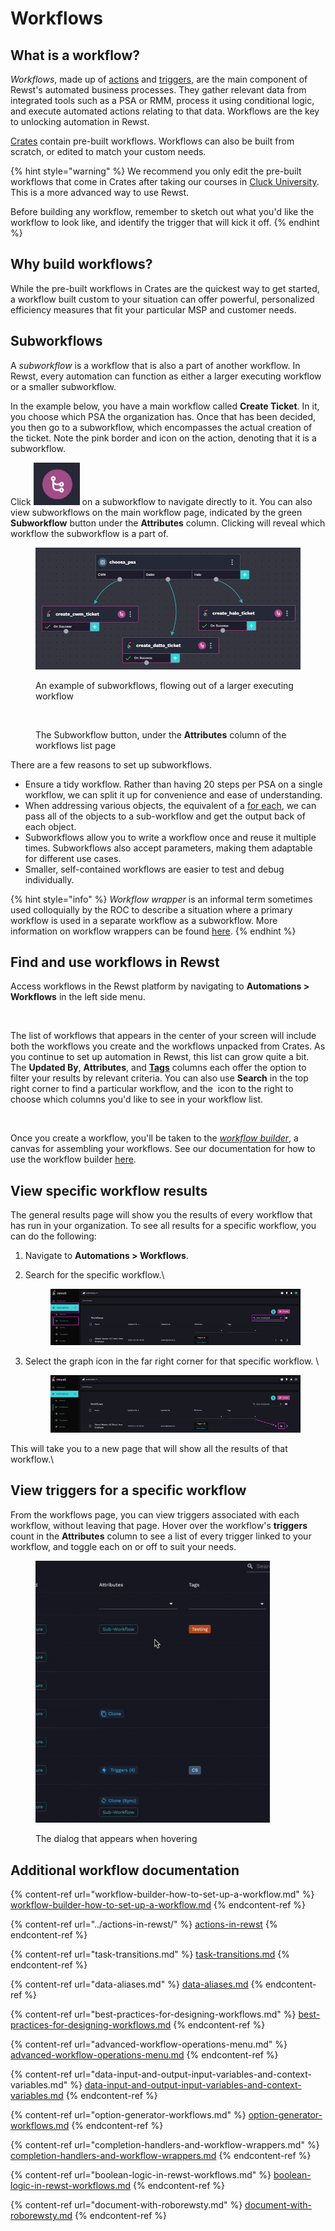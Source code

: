 # Workflows

## What is a workflow?

_Workflows_, made up of [actions](https://docs.rewst.help/documentation/workflows/actions-in-rewst) and [triggers](https://docs.rewst.help/documentation/intro-to-triggers), are the main component of Rewst's automated business processes. They gather relevant data from integrated tools such as a PSA or RMM, process it using conditional logic, and execute automated actions relating to that data. Workflows are the key to unlocking automation in Rewst.

[Crates](https://docs.rewst.help/prebuilt-automations/crates) contain pre-built workflows. Workflows can also be built from scratch, or edited to match your custom needs.&#x20;

{% hint style="warning" %}
We recommend you only edit the pre-built workflows that come in Crates after taking our courses in [Cluck University](https://learn.rewst.io). This is a more advanced way to use Rewst.

Before building any workflow, remember to sketch out what you'd like the workflow to look like, and identify the trigger that will kick it off.
{% endhint %}

## Why build workflows?

While the pre-built workflows in Crates are the quickest way to get started, a workflow built custom to your situation can offer powerful, personalized efficiency measures that fit your particular MSP and customer needs.

## Subworkflows

A _subworkflow_ is a workflow that is also a part of another workflow. In Rewst, every automation can function as either a larger executing workflow or a smaller subworkflow.&#x20;

In the example below, you have a main workflow called **Create Ticket**. In it, you choose which PSA the organization has. Once that has been decided, you then go to a subworkflow, which encompasses the actual creation of the ticket. Note the pink border and icon on the action, denoting that it is a subworkflow.

Click <img src="../../.gitbook/assets/Subworkflow icon.png" alt="" data-size="line"> on a subworkflow to navigate directly to it. You can also view subworkflows on the main workflow page, indicated by the green **Subworkflow** button under the **Attributes** column. Clicking will reveal which workflow the subworkflow is a part of.

<figure><img src="../../.gitbook/assets/image (4).png" alt=""><figcaption><p>An example of subworkflows, flowing out of a larger executing workflow</p></figcaption></figure>

<figure><img src="../../.gitbook/assets/Screenshot 2025-04-01 at 3.14.32 PM (1).png" alt="" width="563"><figcaption><p>The Subworkflow button, under the <strong>Attributes</strong> column of the workflows list page</p></figcaption></figure>



There are a few reasons to set up subworkflows.

* Ensure a tidy workflow. Rather than having 20 steps per PSA on a single workflow, we can split it up for convenience and ease of understanding.
* When addressing various objects, the equivalent of a [for each](https://docs.rewst.help/documentation/workflows/configuring-your-workflow-tasks/advanced-workflow-operations#with-items), we can pass all of the objects to a sub-workflow and get the output back of each object.
* Subworkflows allow you to write a workflow once and reuse it multiple times. Subworkflows also accept parameters, making them adaptable for different use cases.
* Smaller, self-contained workflows are easier to test and debug individually.

{% hint style="info" %}
_Workflow wrapper_ is an informal term sometimes used colloquially by the ROC to describe a situation where a primary workflow is used in a separate workflow as a subworkflow. More information on workflow wrappers can be found [here](completion-handlers-and-workflow-wrappers.md).&#x20;
{% endhint %}

## Find and use workflows in Rewst

Access workflows in the Rewst platform by navigating to **Automations > Workflows** in the left side menu.

<figure><img src="../../.gitbook/assets/Screenshot 2025-03-04 at 3.39.58 PM.png" alt=""><figcaption></figcaption></figure>

The list of workflows that appears in the center of your screen will include both the workflows you create and the workflows unpacked from Crates. As you continue to set up automation in Rewst, this list can grow quite a bit. The **Updated By**, **Attributes**, and [**Tags**](https://docs.rewst.help/documentation/workflows/tags-in-rewst) columns each offer the option to filter your results by relevant criteria. You can also use **Search** in the top right corner to find a particular workflow, and the <img src="../../.gitbook/assets/Screenshot 2025-03-05 at 6.09.13 PM.png" alt="" data-size="line"> icon to the right to choose which columns you'd like to see in your workflow list.

<figure><img src="../../.gitbook/assets/Screenshot 2025-03-04 at 3.40.33 PM.png" alt="" width="143"><figcaption></figcaption></figure>

Once you create a workflow, you'll be taken to the [_workflow builder_](workflow-builder-how-to-set-up-a-workflow.md), a canvas for assembling your workflows. See our documentation for how to use the workflow builder [here](workflow-builder-how-to-set-up-a-workflow.md).&#x20;

## View specific workflow results

The general results page will show you the results of every workflow that has run in your organization. To see all results for a specific workflow, you can do the following:

1. Navigate to **Automations > Workflows**.
2.  Search for the specific workflow.\


    <figure><img src="../../.gitbook/assets/image (2).png" alt=""><figcaption></figcaption></figure>
3.  Select the graph icon in the far right corner for that specific workflow. \


    <figure><img src="../../.gitbook/assets/image (1) (2).png" alt=""><figcaption></figcaption></figure>

This will take you to a new page that will show all the results of that workflow.\


## View triggers for a specific workflow

From the workflows page, you can view triggers associated with each workflow, without leaving that page. Hover over the workflow's **triggers** count in the **Attributes** column to see a list of every trigger linked to your workflow, and toggle each on or off to suit your needs.&#x20;

<figure><img src="../../.gitbook/assets/workflows trigger gif.gif" alt="A moving .gif image of a mouse hovering over the triggers label for a workflow in the total workflows list page. It reveals a list of triggers, with a green toggle that can be turned on or off next to each." width="375"><figcaption><p>The dialog that appears when hovering</p></figcaption></figure>

## Additional workflow documentation

{% content-ref url="workflow-builder-how-to-set-up-a-workflow.md" %}
[workflow-builder-how-to-set-up-a-workflow.md](workflow-builder-how-to-set-up-a-workflow.md)
{% endcontent-ref %}

{% content-ref url="../actions-in-rewst/" %}
[actions-in-rewst](../actions-in-rewst/)
{% endcontent-ref %}

{% content-ref url="task-transitions.md" %}
[task-transitions.md](task-transitions.md)
{% endcontent-ref %}

{% content-ref url="data-aliases.md" %}
[data-aliases.md](data-aliases.md)
{% endcontent-ref %}

{% content-ref url="best-practices-for-designing-workflows.md" %}
[best-practices-for-designing-workflows.md](best-practices-for-designing-workflows.md)
{% endcontent-ref %}

{% content-ref url="advanced-workflow-operations-menu.md" %}
[advanced-workflow-operations-menu.md](advanced-workflow-operations-menu.md)
{% endcontent-ref %}

{% content-ref url="data-input-and-output-input-variables-and-context-variables.md" %}
[data-input-and-output-input-variables-and-context-variables.md](data-input-and-output-input-variables-and-context-variables.md)
{% endcontent-ref %}

{% content-ref url="option-generator-workflows.md" %}
[option-generator-workflows.md](option-generator-workflows.md)
{% endcontent-ref %}

{% content-ref url="completion-handlers-and-workflow-wrappers.md" %}
[completion-handlers-and-workflow-wrappers.md](completion-handlers-and-workflow-wrappers.md)
{% endcontent-ref %}

{% content-ref url="boolean-logic-in-rewst-workflows.md" %}
[boolean-logic-in-rewst-workflows.md](boolean-logic-in-rewst-workflows.md)
{% endcontent-ref %}

{% content-ref url="document-with-roborewsty.md" %}
[document-with-roborewsty.md](document-with-roborewsty.md)
{% endcontent-ref %}

